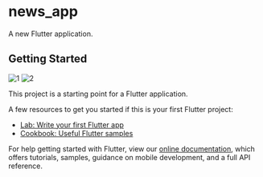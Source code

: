 # news_app

A new Flutter application.

## Getting Started
![1](https://user-images.githubusercontent.com/69073040/92305017-daa0d280-efa0-11ea-8292-fd34b71d3e94.jpg)
![2](https://user-images.githubusercontent.com/69073040/92305021-e096b380-efa0-11ea-9363-a51bdcfccba1.jpg)


This project is a starting point for a Flutter application.

A few resources to get you started if this is your first Flutter project:

- [Lab: Write your first Flutter app](https://flutter.dev/docs/get-started/codelab)
- [Cookbook: Useful Flutter samples](https://flutter.dev/docs/cookbook)

For help getting started with Flutter, view our
[online documentation](https://flutter.dev/docs), which offers tutorials,
samples, guidance on mobile development, and a full API reference.
